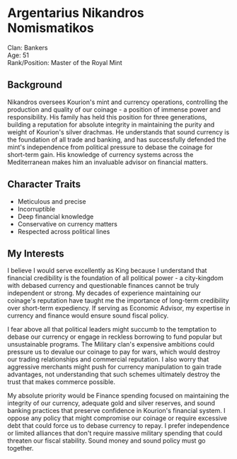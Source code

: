 # Argentarius Nikandros Nomismatikos

Clan: Bankers  
Age: 51  
Rank/Position: Master of the Royal Mint  

## Background

Nikandros oversees Kourion's mint and currency operations, controlling the production and quality of our coinage - a position of immense power and responsibility. His family has held this position for three generations, building a reputation for absolute integrity in maintaining the purity and weight of Kourion's silver drachmas. He understands that sound currency is the foundation of all trade and banking, and has successfully defended the mint's independence from political pressure to debase the coinage for short-term gain. His knowledge of currency systems across the Mediterranean makes him an invaluable advisor on financial matters.

## Character Traits

- Meticulous and precise
- Incorruptible
- Deep financial knowledge
- Conservative on currency matters
- Respected across political lines

## My Interests

I believe I would serve excellently as King because I understand that financial credibility is the foundation of all political power - a city-kingdom with debased currency and questionable finances cannot be truly independent or strong. My decades of experience maintaining our coinage's reputation have taught me the importance of long-term credibility over short-term expediency. If serving as Economic Advisor, my expertise in currency and finance would ensure sound fiscal policy.

I fear above all that political leaders might succumb to the temptation to debase our currency or engage in reckless borrowing to fund popular but unsustainable programs. The Military clan's expensive ambitions could pressure us to devalue our coinage to pay for wars, which would destroy our trading relationships and commercial reputation. I also worry that aggressive merchants might push for currency manipulation to gain trade advantages, not understanding that such schemes ultimately destroy the trust that makes commerce possible.

My absolute priority would be Finance spending focused on maintaining the integrity of our currency, adequate gold and silver reserves, and sound banking practices that preserve confidence in Kourion's financial system. I oppose any policy that might compromise our coinage or require excessive debt that could force us to debase currency to repay. I prefer independence or limited alliances that don't require massive military spending that could threaten our fiscal stability. Sound money and sound policy must go together.

